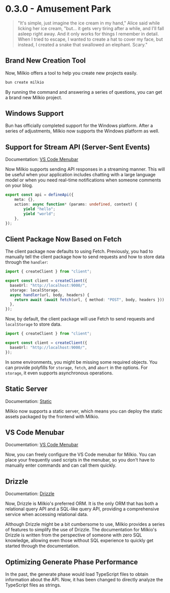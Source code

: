 # 0.3.0 - Amusement Park

> "It's simple, just imagine the ice cream in my hand," Alice said while licking her ice cream, "but... it gets very tiring after a while, and I'll fall asleep right away. And it only works for things I remember in detail. When I tried to escape, I wanted to create a hat to cover my face, but instead, I created a snake that swallowed an elephant. Scary."

## Brand New Creation Tool

Now, Milkio offers a tool to help you create new projects easily.

```bash
bun create milkio
```

By running the command and answering a series of questions, you can get a brand new Milkio project.

## Windows Support

Bun has officially completed support for the Windows platform. After a series of adjustments, Milkio now supports the Windows platform as well.

## Support for Stream API (Server-Sent Events)

Documentation: [VS Code Menubar](https://milkio.fun/essentials/stream)

Now Milkio supports sending API responses in a streaming manner. This will be useful when your application includes chatting with a large language model or when you need real-time notifications when someone comments on your blog.

```ts
export const api = defineApi({
	meta: {},
	action: async function* (params: undefined, context) {
		yield "hello";
		yield "world";
	},
});
```

## Client Package Now Based on Fetch

The client package now defaults to using Fetch. Previously, you had to manually tell the client package how to send requests and how to store data through the `handler`:

```ts
import { createClient } from "client";

export const client = createClient({
  baseUrl: "http://localhost:9000/",
  storage: localStorage,
  async handler(url, body, headers) {
    return await (await fetch(url, { method: "POST", body, headers })).text();
  },
});
```

Now, by default, the client package will use Fetch to send requests and `localStorage` to store data.

```ts
import { createClient } from "client";

export const client = createClient({
  baseUrl: "http://localhost:9000/",
});
```

In some environments, you might be missing some required objects. You can provide polyfills for `storage`, `fetch`, and `abort` in the options. For `storage`, it even supports asynchronous operations.

## Static Server

Documentation: [Static](https://milkio.fun/extensions/static)

Milkio now supports a static server, which means you can deploy the static assets packaged by the frontend with Milkio.

## VS Code Menubar

Documentation: [VS Code Menubar](https://milkio.fun/extensions/menubar)

Now, you can freely configure the VS Code menubar for Milkio. You can place your frequently used scripts in the menubar, so you don't have to manually enter commands and can call them quickly.

## Drizzle

Documentation: [Drizzle](https://milkio.fun/drizzle/getting-started)

Now, Drizzle is Milkio's preferred ORM. It is the only ORM that has both a relational query API and a SQL-like query API, providing a comprehensive service when accessing relational data.

Although Drizzle might be a bit cumbersome to use, Milkio provides a series of features to simplify the use of Drizzle. The documentation for Milkio's Drizzle is written from the perspective of someone with zero SQL knowledge, allowing even those without SQL experience to quickly get started through the documentation.

## Optimizing Generate Phase Performance

In the past, the generate phase would load TypeScript files to obtain information about the API. Now, it has been changed to directly analyze the TypeScript files as strings.